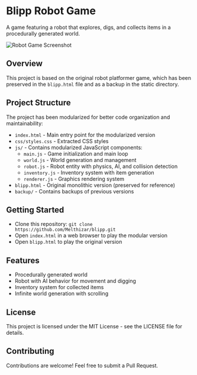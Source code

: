 # Blipp Robot Game

A game featuring a robot that explores, digs, and collects items in a procedurally generated world.

![Robot Game Screenshot](assets/robot_game_screenshot.png)

## Overview
This project is based on the original robot platformer game, which has been preserved in the `blipp.html` file and as a backup in the static directory.

## Project Structure
The project has been modularized for better code organization and maintainability:
- `index.html` - Main entry point for the modularized version
- `css/styles.css` - Extracted CSS styles
- `js/` - Contains modularized JavaScript components:
  - `main.js` - Game initialization and main loop
  - `world.js` - World generation and management
  - `robot.js` - Robot entity with physics, AI, and collision detection
  - `inventory.js` - Inventory system with item generation
  - `renderer.js` - Graphics rendering system
- `blipp.html` - Original monolithic version (preserved for reference)
- `backup/` - Contains backups of previous versions

## Getting Started
- Clone this repository: `git clone https://github.com/Melthizar/blipp.git`
- Open `index.html` in a web browser to play the modular version
- Open `blipp.html` to play the original version

## Features
- Procedurally generated world
- Robot with AI behavior for movement and digging
- Inventory system for collected items
- Infinite world generation with scrolling

## License
This project is licensed under the MIT License - see the LICENSE file for details.

## Contributing
Contributions are welcome! Feel free to submit a Pull Request.
